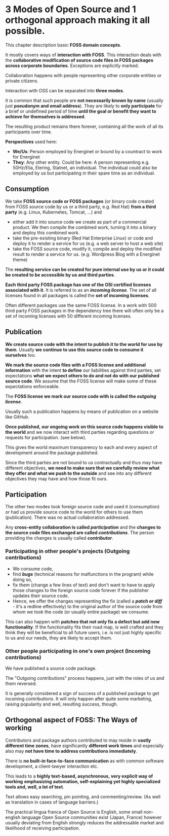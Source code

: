 # 3 Modes of Open Source and 1 orthogonal approach making it all possible.

This chapter description basic **FOSS domain concepts**. 

It mostly covers ways of **interaction with FOSS**. This interaction deals with the **collaborative modification of source code files in FOSS packages across corporate boundaries**. Exceptions are explicitly marked. 

Collaboration happens with people representing other corporate entities or private citizens.

Interaction with OSS can be separated into **three modes**. 

It is common that such people are **not necessarily known by name** (usually just **pseudonym and email address**). They are likely to **only participate** for a brief or undefined period of time **until the goal or benefit they want to achieve for themselves is addressed**.

The resulting product remains there forever, containing all the work of all its participants over time.

**Perspectives** used here:

- **We/Us**: Person employed by Energinet or bound by a countract to work for Energinet
- **They**: Any other entity. Could be here: A person representing e.g. 50Hz/Elia, Elering, Statnet, an individual. The individual could also be employed by us but participating in their spare time as an individual.

## Consumption

We take **FOSS source code or FOSS packages** (or binary code created from FOSS source code by us or a third party, e.g. Red Hat) **from a third party** (e.g. Linux, Kubernetes, Tomcat, ...) and

- either add it into source code we create as part of a commercial product. We then compile the combined work, turning it into a binary and deploy this combined work.  
- take the pre-existing binary (Red Hat Enterprise Linux) or code and deploy it to render a service for us (e.g. a web server to host a web site)
- take the FOSS source code, modify it, compile and deploy the modified result to render a service for us. (e.g. Wordpress Blog with a Energinet theme)

The **resulting service can be created for pure internal use by us or it could be created to be accessible by us and third parties**. 

**Each third party FOSS package has one of the OSI certified licenses associated with it**. It is referred to as an ***incoming license***. The set of all licenses found in all packages is called the **set of incoming licenses**.

Often different packages use the same FOSS license. In a work with 500 third party FOSS packages in the dependency tree there will often only be a set of incoming licenses with 50 different incoming licenses. 

## Publication

**We create source code with the intent to publish it to the world for use by them**. Usually **we continue to use this source code to consume it ourselves** too.

**We mark the source code files with a FOSS license and additional information** with the intent **to define** our liabilities against third parties, set expectations **what we expect others to do and not do with our published source code**. We assume that the FOSS license will make some of these expectations enforceable.

The **FOSS license we mark our source code with is called the *outgoing license***.

Usually such a publication happens by means of publication on a website like GitHub. 

**Once published, our ongoing work on this source code happens visible to the world** and we now interact with third parties regarding questions or requests for participation. (see below).

This gives the world maximum transparency to each and every aspect of development around the package published.

Since the third parties are not bound to us contractually and thus may have different objectives, **we need to make sure that we carefully review what they offer and what we push to the outside** and see into any different objectives they may have and how those fit ours.  

## Participation

The other two modes took foreign source code and used it (consumption) or had us provide source code to the world for others to use them (publication). There was no actual collaboration addressed.

Any **cross-entity collaboration is called *participation*** and the **changes to the source code files exchanged are called *contributions***. The person providing the changes is usually called ***contributor***. 

### Participating in other people's projects (Outgoing contributions)

- We consume code, 
- find ***bugs*** (technical reasons for malfunctions in the program) while doing so, 
- fix them (change a few lines of text) and don't want to have to apply those changes to the foreign source code forever if the publisher updates their source code. 
- Hence, we offer the changes representing the fix (called a ***patch or diff*** - it's a redline effectively) to the original author of the source code from whom we took the code (or usually entire package) we consume.

This can also happen with **patches that not only fix a defect but add new functionality**. If the functionality fits their road map, is well crafted and they think they will be beneficial to all future users, i.e. is not just highly specific to us and our needs, they are likely to accept them.  

### Other people participating in one's own project (Incoming contributions)

We have published a source code package.

The "Outgoing contributions" process happens, just with the roles of us and them reversed.

It is generally considered a sign of success of a published package to get incoming contributions. It will only happen after quite some marketing, raising popularity and well, resulting success, though.  

## Orthogonal aspect of FOSS: The Ways of working

Contributors and package authors contributed to may reside in **vastly different time zones**, have significantly **different work times** and especially also may **not have time to address contributions immediately**.

There is **no built-in face-to-face communication** as with common software development, a client-lawyer interaction etc.

This leads to a **highly text-based, asynchronous, very explicit way of working** **emphasizing automation, self-explaining yet highly specialized tools and, well, a lot of text**. 

Text allows easy searching, pin pointing, and commenting/review. (As well as translation in cases of language barriers.)

The practical lingua franca of Open Source is English, some small non-english language Open Source communities exist (Japan, France) however usually deviating from English strongly reduces the addressable market and likelihood of receiving participation. 

